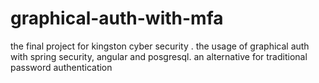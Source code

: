 # graphical-auth-with-mfa
the final project for kingston cyber security . the usage of graphical auth with spring security, angular and posgresql. an alternative for traditional password authentication
